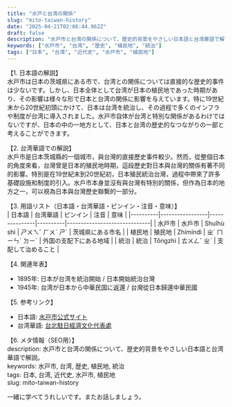 ```yaml
---
title: "水戸と台湾の関係"
slug: "mito-taiwan-history"
date: "2025-04-21T02:06:44.962Z"
draft: false
description: "水戸市と台湾の関係について、歴史的背景をやさしい日本語と台湾華語で解説。"
keywords: ["水戸市", "台湾", "歴史", "植民地", "統治"]
tags: ["日本", "台湾", "近代史", "水戸市", "植民地"]
---
```


【1. 日本語の解説】  
水戸市は日本の茨城県にある市で、台湾との関係については直接的な歴史的事件は少ないです。しかし、日本全体として台湾が日本の植民地であった時期があり、その影響は様々な形で日本と台湾の関係に影響を与えています。特に19世紀末から20世紀初頭にかけて、日本は台湾を統治し、その過程で多くのインフラや制度が台湾に導入されました。水戸市自体が台湾と特別な関係があるわけではないですが、日本の中の一地方として、日本と台湾の歴史的なつながりの一部と考えることができます。

【2. 台湾華語での解説】  
水戶市是日本茨城縣的一個城市，與台灣的直接歷史事件較少。然而，從整個日本的角度來看，台灣曾是日本的殖民地時期，這段歷史對日本與台灣的關係有著不同的影響。特別是在19世紀末到20世紀初，日本殖民統治台灣，過程中帶來了許多基礎設施和制度的引入。水戶市本身並沒有與台灣有特別的關係，但作為日本的地方之一，可以視為日本與台灣歷史聯繫的一部分。

【3. 用語リスト（日本語・台湾華語・ピンイン・注音・意味）】  
| 日本語   | 台湾華語          | ピンイン        | 注音      | 意味                          |
|----------|-----------------|---------------|----------|------------------------------|
| 水戸市   | 水戶市           | Shuǐhù shì     | ㄕㄨㄟˇ ㄏㄨˋ ㄕˋ | 茨城県にある市名                |
| 植民地   | 殖民地           | Zhímíndì       | ㄓˊ ㄇㄧㄣˊ ㄉㄧˋ  | 外国の支配下にある地域            |
| 統治     | 統治             | Tǒngzhì       | ㄊㄨㄥˇ ㄓˋ      | 支配して治めること                |

【4. 関連年表】  
- 1895年: 日本が台湾を統治開始 / 日本開始統治台灣  
- 1945年: 台湾が日本から中華民国に返還 / 台灣從日本歸還中華民國  

【5. 参考リンク】  
- 日本語: [水戸市公式サイト](https://www.city.mito.lg.jp/)
- 台湾華語: [台北駐日經濟文化代表處](https://www.roc-taiwan.org/jp_ja/index.html)

【6. メタ情報（SEO用）】  
description: 水戸市と台湾の関係について、歴史的背景をやさしい日本語と台湾華語で解説。  
keywords: 水戸市, 台湾, 歴史, 植民地, 統治  
tags: 日本, 台湾, 近代史, 水戸市, 植民地  
slug: mito-taiwan-history  

一緒に学べてうれしいです。またお話しましょう。